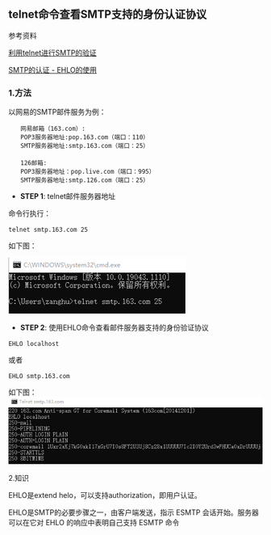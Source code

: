 ## telnet命令查看SMTP支持的身份认证协议

参考资料

[利用telnet进行SMTP的验证](http://www.cppblog.com/prayer/archive/2011/12/13/162021.html)

[SMTP的认证 - EHLO的使用](http://www.360doc.com/content/12/0218/15/3200886_187602886.shtml)



### 1.方法

以网易的SMTP邮件服务为例：

```
　　网易邮箱（163.com）:
　　POP3服务器地址:pop.163.com（端口：110）
　　SMTP服务器地址:smtp.163.com（端口：25）
　　
　　126邮箱:
　　POP3服务器地址：pop.live.com（端口：995）
　　SMTP服务器地址:smtp.126.com（端口：25）
```

* **STEP 1**: telnet邮件服务器地址

命令行执行：

```shell
telnet smtp.163.com 25
```

如下图：

![](/assets/network010_01.png)

* **STEP 2**: 使用EHLO命令查看邮件服务器支持的身份验证协议

```shell
EHLO localhost
```

或者

```shell
EHLO smtp.163.com
```

如下图：
![](/assets/network010_03.png)

2.知识

EHLO是extend helo，可以支持authorization，即用户认证。

EHLO是SMTP的必要步骤之一，由客户端发送，指示 ESMTP 会话开始。服务器可以在它对 EHLO 的响应中表明自己支持 ESMTP 命令


